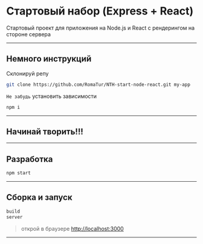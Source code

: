 # Стартовый набор (Express + React)

Стартовый проект для приложения на Node.js и React с рендерингом на стороне сервера

---

## Немного инструкций

Склонируй репу

``` bash
git clone https://github.com/RomaTur/NTH-start-node-react.git my-app
```

`Не забудь` установить зависимости

``` bash
npm i
```

---

## **Начинай творить!!!**

---

## Разработка

``` bash
npm start
```

---

## Сборка и запуск

``` bash
build
server
```

> открой в браузере [http://localhost:3000](http://localhost:3000)

---